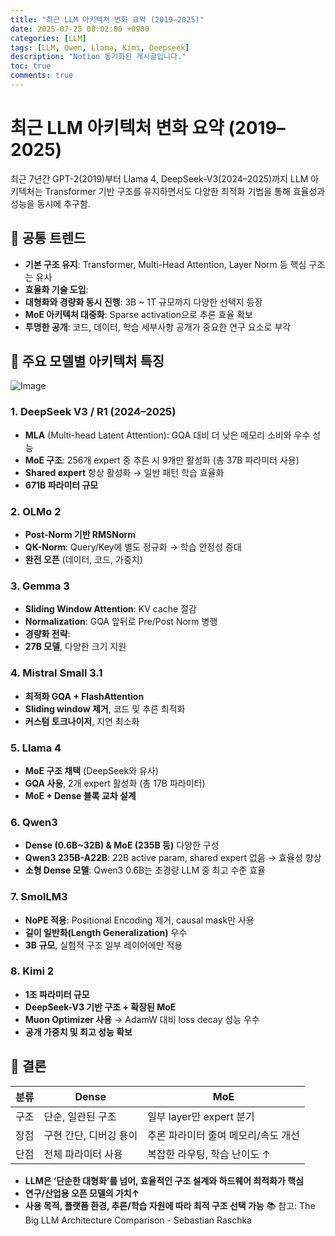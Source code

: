 ```yaml
---
title: "최근 LLM 아키텍처 변화 요약 (2019–2025)"
date: 2025-07-25 08:02:00 +0900
categories: [LLM]
tags: [LLM, Qwen, Llama, Kimi, Deepseek]
description: "Notion 동기화된 게시글입니다."
toc: true
comments: true
---
```


# 최근 LLM 아키텍처 변화 요약 (2019–2025)

최근 7년간 GPT-2(2019)부터 Llama 4, DeepSeek-V3(2024–2025)까지 LLM 아키텍처는 Transformer 기반 구조를 유지하면서도 다양한 최적화 기법을 통해 효율성과 성능을 동시에 추구함.

## 🔑 공통 트렌드

- **기본 구조 유지**: Transformer, Multi-Head Attention, Layer Norm 등 핵심 구조는 유사
- **효율화 기술 도입**:
- **대형화와 경량화 동시 진행**: 3B ~ 1T 규모까지 다양한 선택지 등장
- **MoE 아키텍처 대중화**: Sparse activation으로 추론 효율 확보
- **투명한 공개**: 코드, 데이터, 학습 세부사항 공개가 중요한 연구 요소로 부각
## 📌 주요 모델별 아키텍처 특징

![Image](https://prod-files-secure.s3.us-west-2.amazonaws.com/e6db513d-ec54-40ff-aa74-2487b0bcfe15/ac24fdd3-febf-45c7-8e99-afb6446591d8/image.png?X-Amz-Algorithm=AWS4-HMAC-SHA256&X-Amz-Content-Sha256=UNSIGNED-PAYLOAD&X-Amz-Credential=ASIAZI2LB46657QR4WB4%2F20250726%2Fus-west-2%2Fs3%2Faws4_request&X-Amz-Date=20250726T133610Z&X-Amz-Expires=3600&X-Amz-Security-Token=IQoJb3JpZ2luX2VjEDQaCXVzLXdlc3QtMiJHMEUCIBTmMDf5qAKEmJxOLIFpjygIOk6177bmztiVZIBGuiakAiEA0AMN9kqE%2FWNGXUMsJnrKpYs6YpQ9nQiZNalNRQE%2Byycq%2FwMIXRAAGgw2Mzc0MjMxODM4MDUiDIkfOUfjUUz2skFg1CrcA6hGyncgkTQGiosuahM5600u8NPHINfV%2FiPZOWdsTKnPNf%2BfC9eC5JQhw3g5CEdQPwktO7PIgZB5AMWlOCrRHLoyRNQJ1yEZ1VGGzHl7rFkBjC3qUCaOGvJhy8%2FUmJKrRAn58wul%2BICsZdvapclqcflzXVDhjT25R1xG6adLTHjS6cqPQPyf%2FnRVgJzGQUdWGSxGQX5xK5tiySIvSYmS8s00uHiZLI8pMoBKMmNN%2Fv2537Xa9hycCTCbDPRsQk7TbpXVUVLdMKHLmnsaJ3MJpEGkAopK5KVwjzjYV1UaL1lDlwseqd8QEOQKWKScFjUKsk%2B5%2BMKhaG7z6%2BMCAvshn1ay4jjnoltQp8RwLnhKbhwIXvPrCiOGwNV41L3XWRSHJ84MKpBhds968eR8LLBgeEbONdNxutFX7OvB5itOFYd5lS0aqYuydPoK9Az7HMZ9r9jzR5heOBoHfKlCxQ6gmo3icnJDaccbqNeVXpii4JM4OTLKBI7re2rXoR49zjW5iBXkb4Khe6IODlgzGWUvqIerVZQmX7qIe0FVAq7rcX3Infl10u3QYvMj8Ermgcv96KjDUCEP5uXaeKznPOECDbFErMhOsfXZ%2FvOyLLa%2FpkC4B3ODmxcF%2FdIF2dXtMOD5ksQGOqUBbCA44n7aXSQxve1%2Bo1G9lgnVQkYjOPDcnfsdVtBjnOgauPME0zegVcovekm8ZCVNxwZHhjD1Pm0B95qm7ngVqAcy7U%2F%2FzK4F4ndMfnqRGpFLIlH1owWKJFJGKhSQS92etqEFduzIm2sfSFZlUVTivNHIqpcAnj6%2F9P9waV8iJ%2FRLWXgMxZLJyH%2F7q0qSjxjz5GoUwG6xvX9o%2Bf%2FArO7uy8MlgSGX&X-Amz-Signature=167f9a7a53bb8b7dca63c607581939d93459045c97c1aae113480b6da8b9b08f&X-Amz-SignedHeaders=host&x-amz-checksum-mode=ENABLED&x-id=GetObject)

### 1. DeepSeek V3 / R1 (2024–2025)

- **MLA** (Multi-head Latent Attention): GQA 대비 더 낮은 메모리 소비와 우수 성능
- **MoE 구조**: 256개 expert 중 추론 시 9개만 활성화 (총 37B 파라미터 사용)
- **Shared expert** 항상 활성화 → 일반 패턴 학습 효율화
- **671B 파라미터 규모**
### 2. OLMo 2

- **Post-Norm 기반 RMSNorm**
- **QK-Norm**: Query/Key에 별도 정규화 → 학습 안정성 증대
- **완전 오픈** (데이터, 코드, 가중치)
### 3. Gemma 3

- **Sliding Window Attention**: KV cache 절감
- **Normalization**: GQA 앞뒤로 Pre/Post Norm 병행
- **경량화 전략**:
- **27B 모델**, 다양한 크기 지원
### 4. Mistral Small 3.1

- **최적화 GQA + FlashAttention**
- **Sliding window 제거**, 코드 및 추론 최적화
- **커스텀 토크나이저**, 지연 최소화
### 5. Llama 4

- **MoE 구조 채택** (DeepSeek와 유사)
- **GQA 사용**, 2개 expert 활성화 (총 17B 파라미터)
- **MoE + Dense 블록 교차 설계**
### 6. Qwen3

- **Dense (0.6B~32B) & MoE (235B 등)** 다양한 구성
- **Qwen3 235B-A22B**: 22B active param, shared expert 없음 → 효율성 향상
- **소형 Dense 모델**: Qwen3 0.6B는 초경량 LLM 중 최고 수준 효율
### 7. SmolLM3

- **NoPE 적용**: Positional Encoding 제거, causal mask만 사용
- **길이 일반화(Length Generalization)** 우수
- **3B 규모**, 실험적 구조 일부 레이어에만 적용
### 8. Kimi 2

- **1조 파라미터 규모**
- **DeepSeek-V3 기반 구조 + 확장된 MoE**
- **Muon Optimizer 사용** → AdamW 대비 loss decay 성능 우수
- **공개 가중치 및 최고 성능 확보**
## 🧩 결론

| 분류 | Dense | MoE |
| --- | --- | --- |
| 구조 | 단순, 일관된 구조 | 일부 layer만 expert 분기 |
| 장점 | 구현 간단, 디버깅 용이 | 추론 파라미터 줄여 메모리/속도 개선 |
| 단점 | 전체 파라미터 사용 | 복잡한 라우팅, 학습 난이도 ↑ |

- **LLM은 ‘단순한 대형화’를 넘어, 효율적인 구조 설계와 하드웨어 최적화가 핵심**
- **연구/산업용 오픈 모델의 가치↑**
- **사용 목적, 플랫폼 환경, 추론/학습 자원에 따라 최적 구조 선택 가능**
📚 참고: The Big LLM Architecture Comparison - Sebastian Raschka


